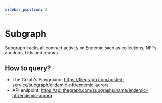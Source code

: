```yaml
---
sidebar_position: 3
---
```

# Subgraph

Subgraph tracks all contract activity on Endemic such as collections, NFTs, auctions, bids and reports. 

## How to query?​
- The Graph's Playground: https://thegraph.com/hosted-service/subgraph/endemic-nft/endemic-aurora
- API endpoint: https://api.thegraph.com/subgraphs/name/endemic-nft/endemic-aurora